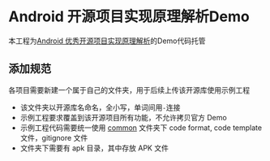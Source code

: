 Android 开源项目实现原理解析Demo
=========================

本工程为[Android 优秀开源项目实现原理解析](https://github.com/android-cn/android-open-project-analysis)的Demo代码托管

## 添加规范
各项目需要新建一个属于自己的文件夹，用于后续上传该开源库使用示例工程  
- 该文件夹以开源库名命名，全小写，单词间用`-`连接  
- 示例工程要求覆盖到该开源项目所有功能，不允许拷贝官方 Demo  
- 示例工程代码需要统一使用 [common](https://github.com/android-cn/android-open-project-demo/common/) 文件夹下 code format, code template 文件，gitignore 文件  
- 文件夹下需要有 apk 目录，其中存放 APK 文件  
